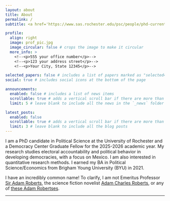 ```yaml
---
layout: about
title: About
permalink: /
subtitle: <a href='https://www.sas.rochester.edu/psc/people/phd-current.php'>Political Science PhD Candidate, University of Rochester</a>

profile:
  align: right
  image: prof_pic.jpg
  image_circular: false # crops the image to make it circular
  more_info: >
    <!--<p>555 your office number</p>-->
    <!--<p>123 your address street</p>-->
    <!--<p>Your City, State 12345</p>-->

selected_papers: false # includes a list of papers marked as "selected={true}"
social: true # includes social icons at the bottom of the page

announcements:
  enabled: false # includes a list of news items
  scrollable: true # adds a vertical scroll bar if there are more than 3 news items
  limit: 5 # leave blank to include all the news in the `_news` folder

latest_posts:
  enabled: false
  scrollable: true # adds a vertical scroll bar if there are more than 3 new posts items
  limit: 3 # leave blank to include all the blog posts
---
```


I am a PhD candidate in Political Science at the University of Rochester and a Democracy Center Graduate Fellow for the 2025-2026 academic year. My research studies electoral accountability and political behavior in developing democracies, with a focus on Mexico. I am also interested in quantitative research methods. I earned my BA in Political Science/Economics from Brigham Young University (BYU) in 2021.

I have an incredibly common name! To clarify, I am not Emeritus Professor [Sir Adam Roberts](<https://en.wikipedia.org/wiki/Adam_Roberts_(scholar)>), the science fiction novelist [Adam Charles Roberts](<https://en.wikipedia.org/wiki/Adam_Roberts_(British_writer)>), or any of [these Adam Robertses](https://adamdnroberts.github.io/adam_roberts_directory/).

---
